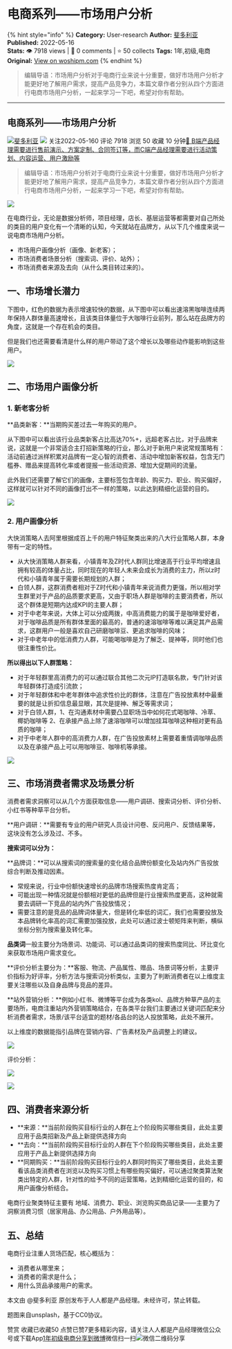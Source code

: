 # 电商系列——市场用户分析
{% hint style="info" %}
**Category:** User-research
**Author:** [斐多利亚](https://www.woshipm.com/u/1156254)
**Published:** 2022-05-16  
**Stats:** 👁️ 7918 views | 💬 0 comments | ⭐ 50 collects
**Tags:** 1年,初级,电商
**Original:** [View on woshipm.com](https://www.woshipm.com/user-research/5430863.html)
{% endhint %}
> 编辑导语：市场用户分析对于电商行业来说十分重要，做好市场用户分析才能更好地了解用户需求，提高产品竞争力，本篇文章作者分别从四个方面进行电商市场用户分析，一起来学习一下吧，希望对你有帮助。

---

## 电商系列——市场用户分析

[![](https://static.woshipm.com/APP_U_202205_20220508230043_1001.jpeg?imageView2/1/w/72/h/72/q/100)](https://www.woshipm.com/u/1156254)[斐多利亚](https://www.woshipm.com/u/1156254) ![](https://static.woshipm.com/tag/1101_1@2x.png) 关注2022-05-160 评论 7918 浏览 50 收藏 10 分钟[🔗 B端产品经理需要进行售前演示、方案定制、合同签订等，而C端产品经理需要进行活动策划、内容运营、用户激励等](https://ke.qidianla.com/courses/bcpm)

> 编辑导语：市场用户分析对于电商行业来说十分重要，做好市场用户分析才能更好地了解用户需求，提高产品竞争力，本篇文章作者分别从四个方面进行电商市场用户分析，一起来学习一下吧，希望对你有帮助。

![](https://image.woshipm.com/wp-files/2022/05/8UYfx43bsgg8Di5qkiml.jpg)

在电商行业，无论是数据分析师，项目经理，店长、基层运营等都需要对自己所处的类目的用户变化有一个清晰的认知，今天就站在品牌方，从以下几个维度来说一说电商市场用户分析。

*   市场用户画像分析（画像、新老客）；
*   市场消费者场景分析（搜索词、评价、站外）；
*   市场消费者来源及去向（从什么类目转过来的）。

## 一、市场增长潜力

下图中，红色的数据为表示增速较快的数据，从下图中可以看出速溶黑咖啡连续两年保持人群体量高速增长，且该类目体量位于大咖啡行业前列，那么站在品牌方的角度，这就是一个存在机会的类目。

但是我们也还需要看清是什么样的用户带动了这个增长以及哪些动作能影响到这些用户。

![](https://image.woshipm.com/wp-files/2022/05/fVs7d1hwaaKEg296Fns5.png)

## 二、市场用户画像分析

### 1\. 新老客分析

**品类新客：**当期购买差过去一年购买的用户。

从下图中可以看出该行业品类新客占比高达70%+，远超老客占比，对于品牌来说，这就是一个非常适合主打招新策略的行业，那么对于新用户来说常规策略有：活动前通过派样积累对品牌有一定心智的消费者、活动中增加新客权益，包含无门槛券、赠品来提高转化率或者提报一些活动资源、增加大促期间的流量。

此外我们还需要了解它们的画像，主要标签包含年龄、购买力、职业、购买偏好，这样就可以针对不同的画像打出不一样的策略，以此达到精细化运营的目的。

![](https://image.woshipm.com/wp-files/2022/05/oTSDyBHF0lg2O2dZljbe.png)

### 2\. 用户画像分析

大快消策略人去阿里根据成百上千的用户特征聚类出来的八大行业策略人群，本身带有一定的特性。

*   从大快消策略人群来看，小镇青年及Z时代人群同比增速高于行业平均增速且拥有较高的体量占比，同时现在的年轻人未来会成长为消费的主力，所以z时代和小镇青年属于需要长期规划的人群；
*   白领人群，这群消费者相对于Z时代和小镇青年来说消费力更强，所以相对学生群里对于产品的品质要求更高，又由于职场人群是咖啡的主要消费者，所以这个群体是短期内达成KPI的主要人群；
*   对于中老年来说，大体上可以分成两拨，中高消费能力的属于是咖啡爱好者，对于咖啡品质是所有群体里面的最高的，普通的速溶咖啡等难以满足其产品需求，这群用户一般是喜欢自己研磨咖啡豆、更追求咖啡的风味；
*   对于中老年中的低消费力人群，可能喝咖啡是为了解乏、提神等，同时他们也很注重性价比。

**所以得出以下人群策略：**

*   对于年轻群里高消费力的可以通过联合其他二次元IP打造联名款，专门针对该年轻群体打造成引流款；
*   对于年轻群体和中老年群体中追求性价比的群体，注意在广告投放素材中最重要的就是让折扣信息最显眼，其次是提神、解乏等需求词；
*   对于白领人群，1、在沟通素材中需要凸显职场当中如何花式喝咖啡、冷萃、椰奶咖啡等 2、在承接产品上除了速溶咖啡可以增加挂耳咖啡这种相对更有品质的咖啡；
*   对于中老年人群中的高消费力人群，在广告投放素材上需要着重情调咖啡品质以及在承接产品上可以用咖啡豆、咖啡机等承接。

![](https://image.woshipm.com/wp-files/2022/05/5bIpozkuDDcvUfi97jZG.png)

## 三、市场消费者需求及场景分析

消费者需求洞察可以从几个方面获取信息——用户调研、搜索词分析、评价分析、小红书等种草平台分析。

**用户调研：**需要有专业的用户研究人员设计问卷、反问用户、反馈结果等，这块没有怎么涉及过、不多。

**搜索词可以分为：**

**品牌词：**可以从搜索词的搜索量的变化结合品牌份额变化及站内外广告投放综合判断及推动因素。

*   常规来说，行业中份额快速增长的品牌市场搜索热度肯定高；
*   可能出现一种情况就是份额相对更低的品牌但是行业搜索热度更高，这种就需要去调研一下竞品的站内外广告投放情况；
*   需要注意的是竞品的品牌词体量大，但是转化率低的词汇，我们也需要投放及本品牌转化率高的词汇需要加强投放，此处可以通过波士顿矩阵来判断，横纵坐标分别为搜索量及转化率。

**品类词**一般主要分为场景词、功能词、可以通过品类词的搜索热度同比、环比变化来获取市场用户需求变化。

**评价分析主要分为：**客服、物流、产品属性、赠品、场景词等分析，主要评价指标为好评率，分析方法与搜索词分析类似，主要为了判断消费者在以上维度主要关注哪些以及自身品牌与竞品的差异。

**站外营销分析：**例如小红书、微博等平台成为各类kol、品牌方种草产品的主要场所，电商注重站内外营销策略结合，在各类平台我们主要通过关键词匹配来分析消费者需求，场景/该平台适宜的题材/各品台的达人投放策略，此处不展开。

以上维度的数据能指引品牌在营销内容、广告素材及产品调整上的建议。

![](https://image.woshipm.com/wp-files/2022/05/QulfFBz0pnCSDMPU0K0C.png)

评价分析：

![](https://image.woshipm.com/wp-files/2022/05/L9A04O2GKbA9rMrSM0oQ.png)

![](https://image.woshipm.com/wp-files/2022/05/QX7pqGqYL6eRBhrwkEuw.png)

## 四、消费者来源分析

*   **来源：**当前阶段购买目标行业的人群在上个阶段购买哪些类目，此处主要应用于品类招新及产品上新提供选择方向
*   **去向：**当前阶段购买目标行业的人群在下个阶段购买哪些类目，此处主要应用于产品上新提供选择方向
*   **同期购买：**当前阶段购买目标行业的人群同时购买了哪些类目，此处主要看该品类消费者在浏览以及购买习惯上有哪些购买偏好，可以通过聚类算法聚类出特定的人群，针对性的给予不同的运营策略，达到精细化运营的目的，和用户画像分析结合。

电商行业聚类特征主要有 地域、消费力、职业、浏览购买商品记录——主要为了洞察消费习惯（居家用品、办公用品、户外用品等）。

## 五、总结

电商行业注重人货场匹配，核心概括为：

*   消费者从哪里来；
*   消费者的需求是什么；
*   用什么货品承接用户的需求。

本文由 @斐多利亚 原创发布于人人都是产品经理。未经许可，禁止转载。

题图来自unsplash，基于CC0协议。

赞赏 收藏已收藏50 点赞已赞7更多精彩内容，请关注人人都是产品经理微信公众号或下载App[1年](https://www.woshipm.com/tag/1%e5%b9%b4)[初级](https://www.woshipm.com/tag/%e5%88%9d%e7%ba%a7)[电商](https://www.woshipm.com/tag/%e7%94%b5%e5%95%86)[分享到微博](https://service.weibo.com/share/share.php?appkey=2775287854&title=电商系列——市场用户分析&url=https://www.woshipm.com/user-research/5430863.html&pic=https://image.woshipm.com/wp-files/2022/05/8UYfx43bsgg8Di5qkiml.jpg)微信扫一扫![微信二维码](https://api.pwmqr.com/qrcode/create/?url=https://www.woshipm.com/user-research/5430863.html)分享